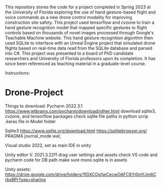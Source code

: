 This repository stores the code for a project completed in Spring 2023 at the University of Florida exploring the use of hand gesture-based flight and voice commands as a new drone control modality for improving construction site safety. This project used tensorflow and cvzone to train a hand gesture recognition model that mapped specific gestures to flight controls based on thousands of novel images processed through Google's Teachable Machine website. This hand gesture recognition algorithm then used SQLite to interface with an Unreal Engine project that simulated drone flights based on real-time data read from the SQLite database and parsed into C#. This project was presented to a board of PhD candidate researchers and University of Florida professors upon its completion. It has since been referenced as teaching material in a graduate-level course.

Instructions:

# Drone-Project

Things to download:
Pycharm 2022.3.1
  https://www.jetbrains.com/pycharm/download/other.html
  download sqlite3, cvzone, and tensorflow packages
  check sqlite file paths in python scrip
  .keras file in Model folder
  
Sqlite3
  https://www.sqlite.org/download.html
  https://sqlitebrowser.org/
  PRAGMA journal_mode wal;
  
 Visual studio
    2022, set as main IDE in unity
 
 Unity editor V. 2021.3.22f1
   drag user settings and assets
   check VS code and pycharm code for DB path 
   make sure mono.sqlite is in assets
   
   Unity assets: https://drive.google.com/drive/folders/1fGXCOg1wCecwOAFC6Yj0mYJm6CrbxBPr?usp=sharing
